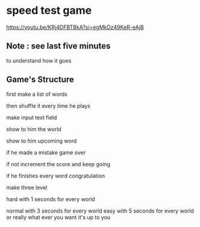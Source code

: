 # speed test game 
https://youtu.be/KRj4DFBTBkA?si=egMkDz49KeR-eAjB
## Note : see last five minutes
to understand how it goes 

## Game's Structure

first make a list of words 

then shuffle it every time he plays 

make input text field 

show to him the world 

show to him upcoming word 

if he made a mistake game over 

if not increment the score and keep going 

if he finishes every word congratulation 

make three level 

hard with 1 seconds for every world 

normal with 3 seconds for every world
easy with 5 seconds for every world
or really what ever you want it's up to you

